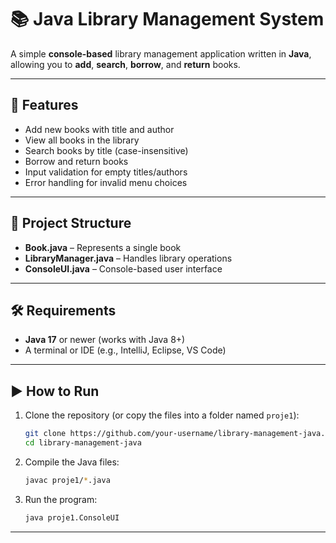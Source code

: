 # 📚 Java Library Management System

A simple **console-based** library management application written in **Java**, allowing you to **add**, **search**, **borrow**, and **return** books.

---

## 🚀 Features
- Add new books with title and author
- View all books in the library
- Search books by title (case-insensitive)
- Borrow and return books
- Input validation for empty titles/authors
- Error handling for invalid menu choices

---

## 📂 Project Structure
- **Book.java** – Represents a single book
- **LibraryManager.java** – Handles library operations
- **ConsoleUI.java** – Console-based user interface

---

## 🛠 Requirements
- **Java 17** or newer (works with Java 8+)
- A terminal or IDE (e.g., IntelliJ, Eclipse, VS Code)

---

## ▶️ How to Run
1. Clone the repository (or copy the files into a folder named `proje1`):
    ```bash
    git clone https://github.com/your-username/library-management-java.git
    cd library-management-java
    ```

2. Compile the Java files:
    ```bash
    javac proje1/*.java
    ```

3. Run the program:
    ```bash
    java proje1.ConsoleUI
    ```

---
